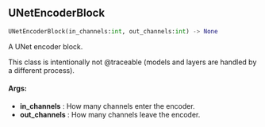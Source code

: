 ## UNetEncoderBlock
```python
UNetEncoderBlock(in_channels:int, out_channels:int) -> None
```
A UNet encoder block.

This class is intentionally not @traceable (models and layers are handled by a different process).


#### Args:

* **in_channels** :  How many channels enter the encoder.
* **out_channels** :  How many channels leave the encoder.